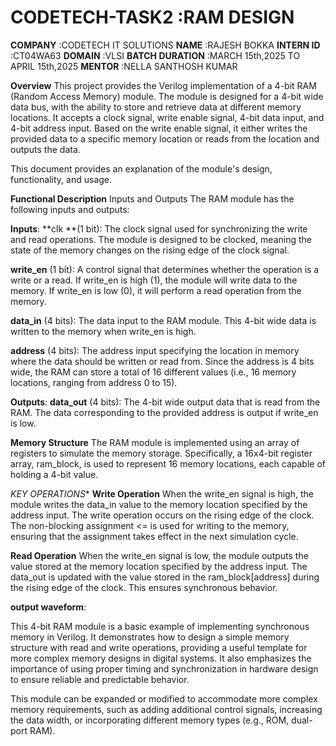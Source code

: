 # CODETECH-TASK2    :RAM DESIGN
**COMPANY**         :CODETECH IT SOLUTIONS
**NAME**            :RAJESH BOKKA
**INTERN ID**       :CT04WA63
**DOMAIN**          :VLSI
**BATCH DURATION**  :MARCH 15th,2025 TO APRIL 15th,2025
**MENTOR**          :NELLA SANTHOSH KUMAR


**Overview**
This project provides the Verilog implementation of a 4-bit RAM (Random Access Memory) module. The module is designed for a 4-bit wide data bus, with the ability to store and retrieve data at different memory locations. It accepts a clock signal, write enable signal, 4-bit data input, and 4-bit address input. Based on the write enable signal, it either writes the provided data to a specific memory location or reads from the location and outputs the data.

This document provides an explanation of the module's design, functionality, and usage.

**Functional Description**
Inputs and Outputs
The RAM module has the following inputs and outputs:

**Inputs**:
**clk **(1 bit): The clock signal used for synchronizing the write and read operations. The module is designed to be clocked, meaning the state of the memory changes on the rising edge of the clock signal.

**write_en** (1 bit): A control signal that determines whether the operation is a write or a read. If write_en is high (1), the module will write data to the memory. If write_en is low (0), it will perform a read operation from the memory.

**data_in** (4 bits): The data input to the RAM module. This 4-bit wide data is written to the memory when write_en is high.

**address** (4 bits): The address input specifying the location in memory where the data should be written or read from. Since the address is 4 bits wide, the RAM can store a total of 16 different values (i.e., 16 memory locations, ranging from address 0 to 15).

**Outputs**:
**data_out** (4 bits): The 4-bit wide output data that is read from the RAM. The data corresponding to the provided address is output if write_en is low.

**Memory Structure**
The RAM module is implemented using an array of registers to simulate the memory storage. Specifically, a 16x4-bit register array, ram_block, is used to represent 16 memory locations, each capable of holding a 4-bit value.

*KEY OPERATIONS**
**Write Operation**
When the write_en signal is high, the module writes the data_in value to the memory location specified by the address input. The write operation occurs on the rising edge of the clock. The non-blocking assignment <= is used for writing to the memory, ensuring that the assignment takes effect in the next simulation cycle.

**Read Operation**
When the write_en signal is low, the module outputs the value stored at the memory location specified by the address input. The data_out is updated with the value stored in the ram_block[address] during the rising edge of the clock. This ensures synchronous behavior.

**output waveform**:



This 4-bit RAM module is a basic example of implementing synchronous memory in Verilog. It demonstrates how to design a simple memory structure with read and write operations, providing a useful template for more complex memory designs in digital systems. It also emphasizes the importance of using proper timing and synchronization in hardware design to ensure reliable and predictable behavior.

This module can be expanded or modified to accommodate more complex memory requirements, such as adding additional control signals, increasing the data width, or incorporating different memory types (e.g., ROM, dual-port RAM).
